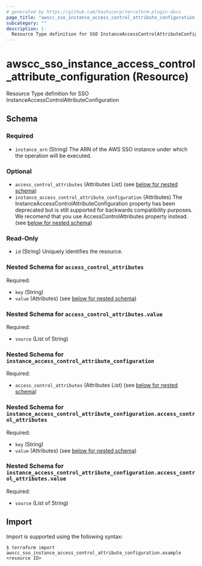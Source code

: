 ```yaml
---
# generated by https://github.com/hashicorp/terraform-plugin-docs
page_title: "awscc_sso_instance_access_control_attribute_configuration Resource - terraform-provider-awscc"
subcategory: ""
description: |-
  Resource Type definition for SSO InstanceAccessControlAttributeConfiguration
---
```


# awscc_sso_instance_access_control_attribute_configuration (Resource)

Resource Type definition for SSO InstanceAccessControlAttributeConfiguration



<!-- schema generated by tfplugindocs -->
## Schema

### Required

- `instance_arn` (String) The ARN of the AWS SSO instance under which the operation will be executed.

### Optional

- `access_control_attributes` (Attributes List) (see [below for nested schema](#nestedatt--access_control_attributes))
- `instance_access_control_attribute_configuration` (Attributes) The InstanceAccessControlAttributeConfiguration property has been deprecated but is still supported for backwards compatibility purposes. We recomend that you use  AccessControlAttributes property instead. (see [below for nested schema](#nestedatt--instance_access_control_attribute_configuration))

### Read-Only

- `id` (String) Uniquely identifies the resource.

<a id="nestedatt--access_control_attributes"></a>
### Nested Schema for `access_control_attributes`

Required:

- `key` (String)
- `value` (Attributes) (see [below for nested schema](#nestedatt--access_control_attributes--value))

<a id="nestedatt--access_control_attributes--value"></a>
### Nested Schema for `access_control_attributes.value`

Required:

- `source` (List of String)



<a id="nestedatt--instance_access_control_attribute_configuration"></a>
### Nested Schema for `instance_access_control_attribute_configuration`

Required:

- `access_control_attributes` (Attributes List) (see [below for nested schema](#nestedatt--instance_access_control_attribute_configuration--access_control_attributes))

<a id="nestedatt--instance_access_control_attribute_configuration--access_control_attributes"></a>
### Nested Schema for `instance_access_control_attribute_configuration.access_control_attributes`

Required:

- `key` (String)
- `value` (Attributes) (see [below for nested schema](#nestedatt--instance_access_control_attribute_configuration--access_control_attributes--value))

<a id="nestedatt--instance_access_control_attribute_configuration--access_control_attributes--value"></a>
### Nested Schema for `instance_access_control_attribute_configuration.access_control_attributes.value`

Required:

- `source` (List of String)

## Import

Import is supported using the following syntax:

```shell
$ terraform import awscc_sso_instance_access_control_attribute_configuration.example <resource ID>
```
